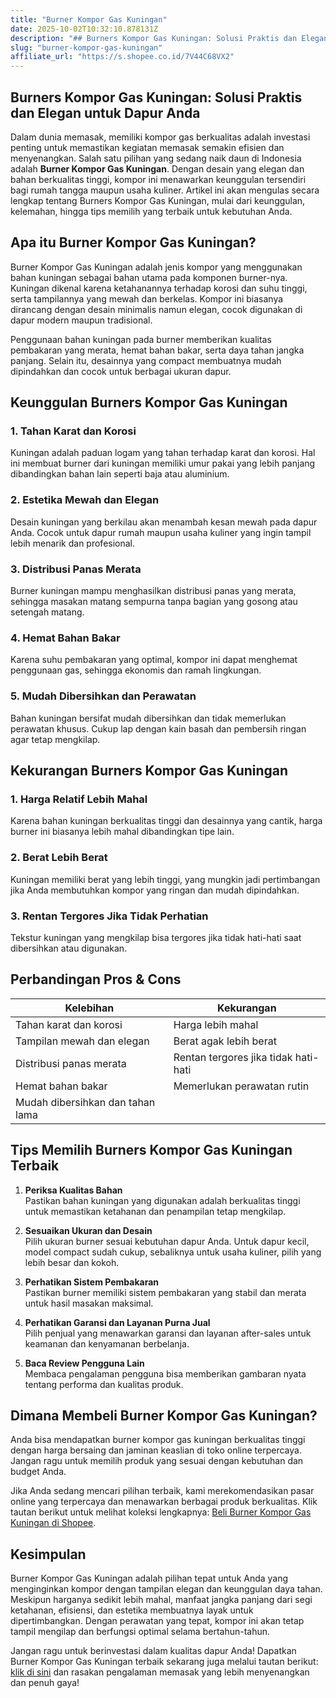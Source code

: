 ```yaml
---
title: "Burner Kompor Gas Kuningan"
date: 2025-10-02T10:32:10.878131Z
description: "## Burners Kompor Gas Kuningan: Solusi Praktis dan Elegan untuk Dapur Anda..."
slug: "burner-kompor-gas-kuningan"
affiliate_url: "https://s.shopee.co.id/7V44C68VX2"
---
```

## Burners Kompor Gas Kuningan: Solusi Praktis dan Elegan untuk Dapur Anda

Dalam dunia memasak, memiliki kompor gas berkualitas adalah investasi penting untuk memastikan kegiatan memasak semakin efisien dan menyenangkan. Salah satu pilihan yang sedang naik daun di Indonesia adalah **Burner Kompor Gas Kuningan**. Dengan desain yang elegan dan bahan berkualitas tinggi, kompor ini menawarkan keunggulan tersendiri bagi rumah tangga maupun usaha kuliner. Artikel ini akan mengulas secara lengkap tentang Burners Kompor Gas Kuningan, mulai dari keunggulan, kelemahan, hingga tips memilih yang terbaik untuk kebutuhan Anda.

## Apa itu Burner Kompor Gas Kuningan?

Burner Kompor Gas Kuningan adalah jenis kompor yang menggunakan bahan kuningan sebagai bahan utama pada komponen burner-nya. Kuningan dikenal karena ketahanannya terhadap korosi dan suhu tinggi, serta tampilannya yang mewah dan berkelas. Kompor ini biasanya dirancang dengan desain minimalis namun elegan, cocok digunakan di dapur modern maupun tradisional.

Penggunaan bahan kuningan pada burner memberikan kualitas pembakaran yang merata, hemat bahan bakar, serta daya tahan jangka panjang. Selain itu, desainnya yang compact membuatnya mudah dipindahkan dan cocok untuk berbagai ukuran dapur.

## Keunggulan Burners Kompor Gas Kuningan

### 1. Tahan Karat dan Korosi

Kuningan adalah paduan logam yang tahan terhadap karat dan korosi. Hal ini membuat burner dari kuningan memiliki umur pakai yang lebih panjang dibandingkan bahan lain seperti baja atau aluminium.

### 2. Estetika Mewah dan Elegan

Desain kuningan yang berkilau akan menambah kesan mewah pada dapur Anda. Cocok untuk dapur rumah maupun usaha kuliner yang ingin tampil lebih menarik dan profesional.

### 3. Distribusi Panas Merata

Burner kuningan mampu menghasilkan distribusi panas yang merata, sehingga masakan matang sempurna tanpa bagian yang gosong atau setengah matang.

### 4. Hemat Bahan Bakar

Karena suhu pembakaran yang optimal, kompor ini dapat menghemat penggunaan gas, sehingga ekonomis dan ramah lingkungan.

### 5. Mudah Dibersihkan dan Perawatan

Bahan kuningan bersifat mudah dibersihkan dan tidak memerlukan perawatan khusus. Cukup lap dengan kain basah dan pembersih ringan agar tetap mengkilap.

## Kekurangan Burners Kompor Gas Kuningan

### 1. Harga Relatif Lebih Mahal

Karena bahan kuningan berkualitas tinggi dan desainnya yang cantik, harga burner ini biasanya lebih mahal dibandingkan tipe lain.

### 2. Berat Lebih Berat

Kuningan memiliki berat yang lebih tinggi, yang mungkin jadi pertimbangan jika Anda membutuhkan kompor yang ringan dan mudah dipindahkan.

### 3. Rentan Tergores Jika Tidak Perhatian

Tekstur kuningan yang mengkilap bisa tergores jika tidak hati-hati saat dibersihkan atau digunakan.

## Perbandingan Pros & Cons

| Kelebihan                           | Kekurangan                    |
|-------------------------------------|------------------------------|
| Tahan karat dan korosi            | Harga lebih mahal           |
| Tampilan mewah dan elegan        | Berat agak lebih berat      |
| Distribusi panas merata           | Rentan tergores jika tidak hati-hati |
| Hemat bahan bakar                  | Memerlukan perawatan rutin  |
| Mudah dibersihkan dan tahan lama |                             |

## Tips Memilih Burners Kompor Gas Kuningan Terbaik

1. **Periksa Kualitas Bahan**  
Pastikan bahan kuningan yang digunakan adalah berkualitas tinggi untuk memastikan ketahanan dan penampilan tetap mengkilap.

2. **Sesuaikan Ukuran dan Desain**  
Pilih ukuran burner sesuai kebutuhan dapur Anda. Untuk dapur kecil, model compact sudah cukup, sebaliknya untuk usaha kuliner, pilih yang lebih besar dan kokoh.

3. **Perhatikan Sistem Pembakaran**  
Pastikan burner memiliki sistem pembakaran yang stabil dan merata untuk hasil masakan maksimal.

4. **Perhatikan Garansi dan Layanan Purna Jual**  
Pilih penjual yang menawarkan garansi dan layanan after-sales untuk keamanan dan kenyamanan berbelanja.

5. **Baca Review Pengguna Lain**  
Membaca pengalaman pengguna bisa memberikan gambaran nyata tentang performa dan kualitas produk.

## Dimana Membeli Burner Kompor Gas Kuningan?

Anda bisa mendapatkan burner kompor gas kuningan berkualitas tinggi dengan harga bersaing dan jaminan keaslian di toko online terpercaya. Jangan ragu untuk memilih produk yang sesuai dengan kebutuhan dan budget Anda.

Jika Anda sedang mencari pilihan terbaik, kami merekomendasikan pasar online yang terpercaya dan menawarkan berbagai produk berkualitas. Klik tautan berikut untuk melihat koleksi lengkapnya: [Beli Burner Kompor Gas Kuningan di Shopee](https://s.shopee.co.id/7V44C68VX2).

## Kesimpulan

Burner Kompor Gas Kuningan adalah pilihan tepat untuk Anda yang menginginkan kompor dengan tampilan elegan dan keunggulan daya tahan. Meskipun harganya sedikit lebih mahal, manfaat jangka panjang dari segi ketahanan, efisiensi, dan estetika membuatnya layak untuk dipertimbangkan. Dengan perawatan yang tepat, kompor ini akan tetap tampil mengilap dan berfungsi optimal selama bertahun-tahun.

Jangan ragu untuk berinvestasi dalam kualitas dapur Anda! Dapatkan Burner Kompor Gas Kuningan terbaik sekarang juga melalui tautan berikut: [klik di sini](https://s.shopee.co.id/7V44C68VX2) dan rasakan pengalaman memasak yang lebih menyenangkan dan penuh gaya!